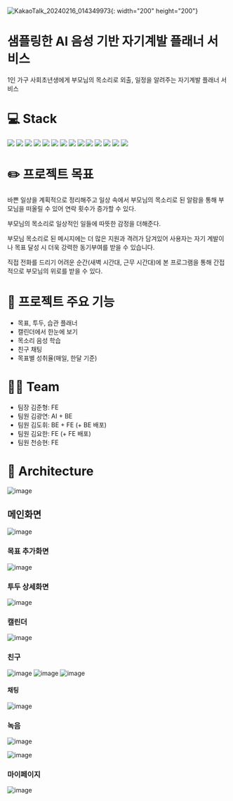 
![KakaoTalk_20240216_014349973](/uploads/013b169e58a2991a1abcc9edcd2eb79a/KakaoTalk_20240216_014349973.jpg){: width="200" height="200"}

# 샘플링한 AI 음성 기반 자기계발 플래너 서비스
1인 가구 사회초년생에게 부모님의 목소리로 외출, 일정을 알려주는 자기계발 플래너 서비스

# 💻 Stack
<img src="https://img.shields.io/badge/java-007396?style=for-the-badge&logo=java&logoColor=white">
<img src="https://img.shields.io/badge/SpringBoot-6DB33F?style=for-the-badge&logo=SpringBoot&logoColor=white"/>
<img src="https://img.shields.io/badge/JPA-000000?style=for-the-badge&logoColor=white"/>
<img src="https://img.shields.io/badge/MySQL-4479A1?style=for-the-badge&logo=MySQL&logoColor=white"/>
<img src="https://img.shields.io/badge/vue.js-4FC08D?style=for-the-badge&logo=vue.js&logoColor=white">
<img src="https://img.shields.io/badge/Flask-000000?style=for-the-badge&logo=flask&logoColor=white">
<img src="https://img.shields.io/badge/GIT-F05032?style=for-the-badge&logo=git&logoColor=white">
<img src="https://img.shields.io/badge/Colab-F9AB00?style=for-the-badge&logo=googlecolab&logoColor=white">
<img src="https://img.shields.io/badge/Redis-DC382D?style=for-the-badge&logo=Redis&logoColor=white">
<img src="https://img.shields.io/badge/Amazon S3-569A31?style=for-the-badge&logo=amazons3&logoColor=white">
<img src="https://img.shields.io/badge/Amazon EC2-FF9900?style=for-the-badge&logo=amazonec2&logoColor=white">
<img src="https://img.shields.io/badge/NGINX-009639?style=for-the-badge&logo=nginx&logoColor=white">
<img src="https://img.shields.io/badge/TENSORFLOW-FF6F00?style=for-the-badge&logo=tensorflow&logoColor=white">
<img src="https://img.shields.io/badge/PWA-5A0FC8?style=for-the-badge&logo=pwa&logoColor=white">


# ✏️ 프로젝트 목표

바쁜 일상을 계획적으로 정리해주고 일상 속에서 부모님의 목소리로 된 알람을 통해 부모님을 떠올릴 수 있어 연락 횟수가 증가할 수 있다.

부모님의 목소리로 일상적인 일들에 따뜻한 감정을 더해준다. 

부모님 목소리로 된 메시지에는 더 많은 지원과 격려가 담겨있어 사용자는 자기 계발이나 목표 달성 시 더욱 강력한 동기부여를 받을 수 있습니다.

직접 전화를 드리기 어려운 순간(새벽 시간대, 근무 시간대)에 본 프로그램을 통해 간접적으로 부모님의 위로를 받을 수 있다.


# 📜 프로젝트 주요 기능

* 목표, 투두, 습관 플래너
* 캘린더에서 한눈에 보기
* 목소리 음성 학습
* 친구 채팅
* 목표별 성취율(매일, 한달 기준)


# 👼🏻 Team

- 팀장 김준형: FE
- 팀원 김광연: AI + BE
- 팀원 김도휘: BE + FE (+ BE 배포)
- 팀원 김요한: FE (+ FE 배포)
- 팀원 천승현: FE

# 📐 Architecture

![image](/uploads/4ef0e80727ce180a74bea6912f252a65/image.png)


## 메인화면
![image](/uploads/ea7ecba5dbf6f9d39377605b6c39bfa5/image.png)

### 목표 추가화면
![image](/uploads/2bffa01950147a107ee1448217f2bd9f/image.png)

### 투두 상세화면
![image](/uploads/d968973c3a2bd801cfdd4aa36aefe5a4/image.png)

### 캘린더
![image](/uploads/e3364e88ccc8f02d5d015bf1501ffd6e/image.png)

### 친구
![image](/uploads/ef7d90906f631f15882e743d6fe8ece1/image.png)
![image](/uploads/fc4fa715722f5df87fa87453adb172b7/image.png)
![image](/uploads/97365513d1c0a9ec89d4df893a2f9f47/image.png)

#### 채팅
![image](/uploads/eba3f04c2ed62e3c9e98942204c0a058/image.png)

### 녹음
![image](/uploads/0c26f55669bc98b9ad7ab515891458ce/image.png)

![image](/uploads/1b9769db0b95ab9306dbd7dfd70d1558/image.png)

### 마이페이지
![image](/uploads/b0bff313e7861693c3655bde022976fd/image.png)
